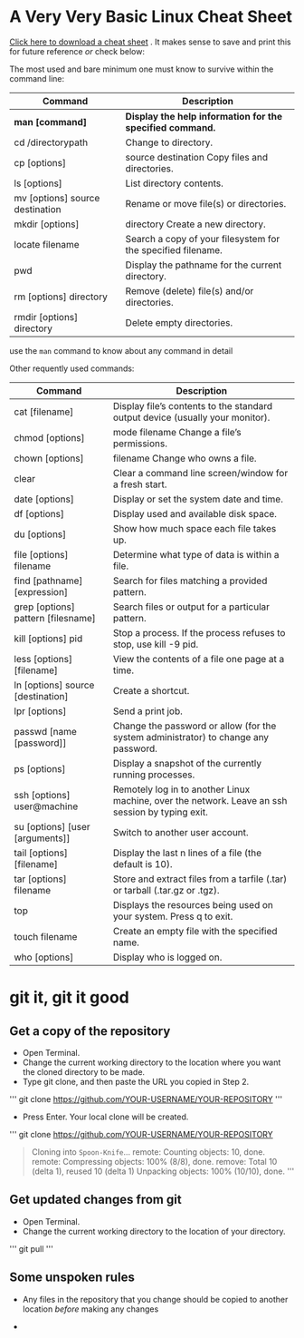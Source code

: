 # A Very Very Basic Linux Cheat Sheet

[Click here to download a cheat sheet](https://files.fosswire.com/2007/08/fwunixref.pdf) . It makes sense to save and print this for future reference *or* check below:

The most used and bare minimum one must know to survive within the command line:

| Command 	| Description |
|-----------|-------------|
|**man [command]** |	**Display the help information for the specified command.** |
|cd /directorypath |	Change to directory.|
|cp [options] | source destination 	Copy files and directories. |
|ls [options] |	List directory contents. |
|mv [options] source destination |	Rename or move file(s) or directories. |
|mkdir [options] | directory 	Create a new directory. |
|locate filename |	Search a copy of your filesystem for the specified filename. |
|pwd |	Display the pathname for the current directory. |
|rm [options] directory |	Remove (delete) file(s) and/or directories. |
|rmdir [options] directory |	Delete empty directories. |

use the ``man`` command to know about any command in detail

Other requently used commands:

| Command 	| Description |
|-----------|-------------|
|cat [filename] |	Display file’s contents to the standard output device (usually your monitor).|
|chmod [options] |mode filename 	Change a file’s permissions.|
|chown [options] |filename 	Change who owns a file.|
|clear |	Clear a command line screen/window for a fresh start. |
|date [options] |	Display or set the system date and time. |
|df [options] |	Display used and available disk space. |
|du [options] |	Show how much space each file takes up. |
|file [options] filename |	Determine what type of data is within a file. |
|find [pathname] [expression] |	Search for files matching a provided pattern. |
|grep [options] pattern [filesname] |	Search files or output for a particular pattern. |
|kill [options] pid |	Stop a process. If the process refuses to stop, use kill -9 pid. |
|less [options] [filename] |	View the contents of a file one page at a time. |
|ln [options] source [destination] |	Create a shortcut. |
|lpr [options] |	Send a print job. |
|passwd [name [password]] |	Change the password or allow (for the system administrator) to change any password. |
|ps [options] |	Display a snapshot of the currently running processes. |
|ssh [options] user@machine |	Remotely log in to another Linux machine, over the network. Leave an ssh session by typing exit. |
|su [options] [user [arguments]] |	Switch to another user account. |
|tail [options] [filename] |	Display the last n lines of a file (the default is 10). |
|tar [options] filename |	Store and extract files from a tarfile (.tar) or tarball (.tar.gz or .tgz). |
|top |	Displays the resources being used on your system. Press q to exit. |
|touch filename |	Create an empty file with the specified name. |
|who [options] |	Display who is logged on. |


# git it, git it good

## Get a copy of the repository 

- Open Terminal.
- Change the current working directory to the location where you want the cloned directory to be made.
- Type git clone, and then paste the URL you copied in Step 2.

'''
git clone https://github.com/YOUR-USERNAME/YOUR-REPOSITORY
'''

- Press Enter. Your local clone will be created.

'''
git clone https://github.com/YOUR-USERNAME/YOUR-REPOSITORY
> Cloning into `Spoon-Knife`...
> remote: Counting objects: 10, done.
> remote: Compressing objects: 100% (8/8), done.
> remove: Total 10 (delta 1), reused 10 (delta 1)
> Unpacking objects: 100% (10/10), done.
'''

## Get updated changes from git

- Open Terminal.
- Change the current working directory to the location of your directory.

'''
git pull
'''

## Some unspoken rules

- Any files in the repository that you change should be copied to another location *before* making any changes


- 
